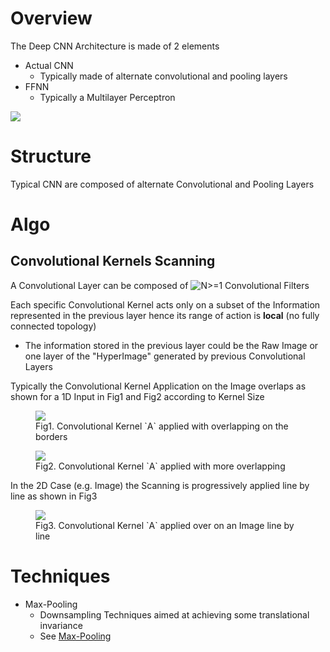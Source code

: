 
# Overview 

The Deep CNN Architecture is made of 2 elements 
- Actual CNN 
  - Typically made of alternate convolutional and pooling layers 
- FFNN 
  - Typically a Multilayer Perceptron 

<img src="http://www.lirmm.fr/~chaumont/images/CNN_ElectronicImaging2016.jpg"/>









# Structure 

Typical CNN are composed of alternate Convolutional and Pooling Layers  

# Algo 

## Convolutional Kernels Scanning 

A Convolutional Layer can be composed of <img src="http://www.HostMath.com/Show.aspx?Code=N%20%5Cge%201" alt="N>=1"/> Convolutional Filters 

Each specific Convolutional Kernel acts only on a subset of the Information represented in the previous layer hence its range of action is **local** (no fully connected topology)
- The information stored in the previous layer could be the Raw Image or one layer of the "HyperImage" generated by previous Convolutional Layers 


Typically the Convolutional Kernel Application on the Image overlaps as shown for a 1D Input in Fig1 and Fig2 according to Kernel Size 

<figure>
  <img src="http://colah.github.io/posts/2014-07-Conv-Nets-Modular/img/Conv-9-Conv2.png">
  <figcaption>Fig1. Convolutional Kernel `A` applied with overlapping on the borders</figcaption>
</figure>

<figure>
  <img src="http://colah.github.io/posts/2014-07-Conv-Nets-Modular/img/Conv-9-Conv3.png">
  <figcaption>Fig2. Convolutional Kernel `A` applied with more overlapping</figcaption>
</figure>



In the 2D Case (e.g. Image) the Scanning is progressively applied line by line as shown in Fig3 

<figure>
  <img src="https://static1.squarespace.com/static/55ff6aece4b0ad2d251b3fee/t/5669cf9525981d26f7d7e52f/1449774999525/Untitled.jpg?format=750w">
  <figcaption>Fig3. Convolutional Kernel `A` applied over on an Image line by line</figcaption>
</figure>


# Techniques 

- Max-Pooling 
  - Downsampling Techniques aimed at achieving some translational invariance 
  - See [Max-Pooling](pooling/readme.md) 


